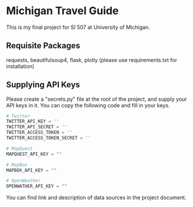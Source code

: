 # Michigan Travel Guide
This is my final project for SI 507 at University of Michigan.

## Requisite Packages
requests, beautifulsoup4, flask, plotly (please use requirements.txt for installation)

## Supplying API Keys
Please create a "secrets.py" file at the root of the project, and supply your API keys in it. You can copy the following code and fill in your keys.
```python
# Twitter
TWITTER_API_KEY = ''
TWITTER_API_SECRET = ''
TWITTER_ACCESS_TOKEN = ''
TWITTER_ACCESS_TOKEN_SECRET = ''

# MapQuest
MAPQUEST_API_KEY = ""

# MapBox
MAPBOX_API_KEY = ""

# OpenWeather
OPENWATHER_API_KEY = ""
```
You can find link and description of data sources in the project document.
